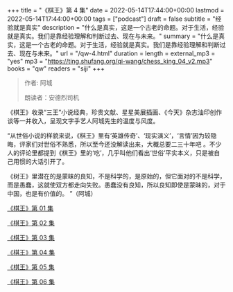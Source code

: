 +++
title = "《棋王》第 4 集"
date = 2022-05-14T17:44:00+00:00
lastmod = 2022-05-14T17:44:00+00:00
tags = ["podcast"]
draft = false
subtitle = "经验就是真实"
description = "什么是真实，这是一个古老的命题。对于生活，经验就是真实。我们是靠经验理解和判断过去、现在与未来。"
summary = "什么是真实，这是一个古老的命题。对于生活，经验就是真实。我们是靠经验理解和判断过去、现在与未来。"
url = "/qw-4.html"
duration = 
length = 
external_mp3 = "yes"
mp3 = "https://ting.shufang.org/qi-wang/chess_king_04_v2.mp3"
books = "qw"
readers = "siji"
+++

> 作者: 阿城
>
> 朗读者：安德烈司机

《棋王》收录“三王”小说经典，珍贵文献、星星美展插画、《今天》杂志油印创作谈等一并收入，呈现文字手艺人阿城先生的温度与风度。

“从世俗小说的样貌来说，《棋王》里有‘英雄传奇’、‘现实演义’，‘言情’因为较隐晦，评家们对世俗不熟悉，所以至今还没解读出来，大概总要二三十年吧 。不少人的评论里都提到《棋王》里的‘吃’，几乎叫他们看出‘世俗’平实本义，只是被自己用惯的大话引开了。

《树王》里潜在的是蒙昧的良知，不是科学的，是原始的，但它面对的不是科学，而是愚蠢，这就使双方都走向失败。愚蠢没有良知，所以良知即使是蒙昧的，对于中国，也是有价值的。 ”（阿城）

[《棋王》第 01 集](./qw-1.html)

[《棋王》第 02 集](./qw-2.html)

[《棋王》第 03 集](./qw-3.html)

[《棋王》第 04 集](./qw-4.html)

[《棋王》第 05 集](./qw-5.html)

[《棋王》第 06 集](./qw-6.html)

